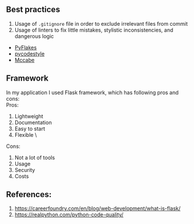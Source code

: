 ## Best practices

 1. Usage of `.gitignore` file in order to exclude irrelevant files from commit
 2. Usage of linters to fix little mistakes, stylistic inconsistencies, and dangerous logic
 * [PyFlakes](https://pypi.org/project/pyflakes/)
 * [pycodestyle](https://pypi.org/project/pycodestyle/)
 * [Mccabe](https://pypi.org/project/mccabe/)
## Framework
In my application I used Flask framework, which has following pros and cons: \
Pros: 
1. Lightweight
2. Documentation
3. Easy to start
4. Flexible \

Cons:
1. Not a lot of tools
2. Usage
3. Security
4. Costs
   


 ## References:
1. https://careerfoundry.com/en/blog/web-development/what-is-flask/
2. https://realpython.com/python-code-quality/